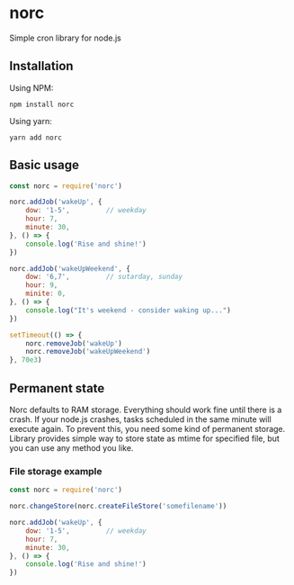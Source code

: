 # norc

Simple cron library for node.js

## Installation

Using NPM:

```
npm install norc
```

Using yarn:

```
yarn add norc
```

## Basic usage

```javascript
const norc = require('norc')

norc.addJob('wakeUp', {
	dow: '1-5',			// weekday
	hour: 7,
	minute: 30,
}, () => {
	console.log('Rise and shine!')
})

norc.addJob('wakeUpWeekend', {
	dow: '6,7',			// sutarday, sunday
	hour: 9,
	minite: 0,
}, () => {
	console.log("It's weekend - consider waking up...")
})

setTimeout(() => {
	norc.removeJob('wakeUp')
	norc.removeJob('wakeUpWeekend')
}, 70e3)
```

## Permanent state

Norc defaults to RAM storage. Everything should work fine until there is a crash. If your node.js crashes, tasks scheduled in the same minute will execute again. To prevent this, you need some kind of permanent storage. Library provides simple way to store state as mtime for specified file, but you can use any method you like.

### File storage example

```javascript
const norc = require('norc')

norc.changeStore(norc.createFileStore('somefilename'))

norc.addJob('wakeUp', {
	dow: '1-5',			// weekday
	hour: 7,
	minute: 30,
}, () => {
	console.log('Rise and shine!')
})
```
